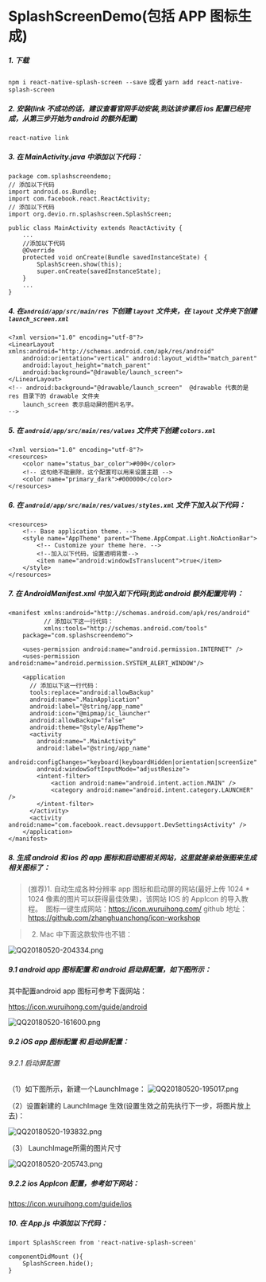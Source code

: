 # SplashScreenDemo(包括 APP 图标生成)


##### 1.  下载
`npm i react-native-splash-screen --save` 或者 `yarn add react-native-splash-screen`

##### 2. 安装(link 不成功的话，建议查看官网手动安装,到达该步骤后 ios 配置已经完成，从第三步开始为 android 的额外配置)
`react-native link`

##### 3.  在 MainActivity.java 中添加以下代码：
```
package com.splashscreendemo;
// 添加以下代码
import android.os.Bundle;
import com.facebook.react.ReactActivity;
// 添加以下代码
import org.devio.rn.splashscreen.SplashScreen;

public class MainActivity extends ReactActivity {
    ...
    //添加以下代码
    @Override
    protected void onCreate(Bundle savedInstanceState) {
        SplashScreen.show(this);
        super.onCreate(savedInstanceState);
    }
    ...
}
```
##### 4. 在`android/app/src/main/res` 下创建 `layout` 文件夹，在 `layout` 文件夹下创建 `launch_screen.xml`

```
<?xml version="1.0" encoding="utf-8"?>
<LinearLayout xmlns:android="http://schemas.android.com/apk/res/android"
    android:orientation="vertical" android:layout_width="match_parent"
    android:layout_height="match_parent"
    android:background="@drawable/launch_screen">
</LinearLayout>
<!-- android:background="@drawable/launch_screen"  @drawable 代表的是 res 目录下的 drawable 文件夹
    launch_screen 表示启动屏的图片名字。
-->
```

##### 5. 在 `android/app/src/main/res/values` 文件夹下创建 `colors.xml`
```
<?xml version="1.0" encoding="utf-8"?>
<resources>
    <color name="status_bar_color">#000</color>
    <!-- 这句绝不能删除，这个配置可以用来设置主题 -->
    <color name="primary_dark">#000000</color>
</resources>
```
##### 6.  在 `android/app/src/main/res/values/styles.xml` 文件下加入以下代码：

```
<resources>
    <!-- Base application theme. -->
    <style name="AppTheme" parent="Theme.AppCompat.Light.NoActionBar">
        <!-- Customize your theme here. -->
        <!--加入以下代码，设置透明背景-->
        <item name="android:windowIsTranslucent">true</item>
    </style>
</resources>
```

##### 7. 在 AndroidManifest.xml 中加入如下代码(到此 android 额外配置完毕)：

```
<manifest xmlns:android="http://schemas.android.com/apk/res/android"
          // 添加以下这一行代码：
          xmlns:tools="http://schemas.android.com/tools"
    package="com.splashscreendemo">

    <uses-permission android:name="android.permission.INTERNET" />
    <uses-permission android:name="android.permission.SYSTEM_ALERT_WINDOW"/>

    <application
      // 添加以下这一行代码：
      tools:replace="android:allowBackup"
      android:name=".MainApplication"
      android:label="@string/app_name"
      android:icon="@mipmap/ic_launcher"
      android:allowBackup="false"
      android:theme="@style/AppTheme">
      <activity
        android:name=".MainActivity"
        android:label="@string/app_name"
        android:configChanges="keyboard|keyboardHidden|orientation|screenSize"
        android:windowSoftInputMode="adjustResize">
        <intent-filter>
            <action android:name="android.intent.action.MAIN" />
            <category android:name="android.intent.category.LAUNCHER" />
        </intent-filter>
      </activity>
      <activity android:name="com.facebook.react.devsupport.DevSettingsActivity" />
    </application>
</manifest>
```
##### 8.  生成 android 和 ios 的 app 图标和启动图相关网站，这里就差亲给张图来生成相关图标了：

> (推荐)1. 自动生成各种分辨率 app 图标和启动屏的网站(最好上传 1024 * 1024 像素的图片可以获得最佳效果)，该网站 IOS 的 AppIcon 的导入教程。
  图标一键生成网站：https://icon.wuruihong.com/  github 地址：https://github.com/zhanghuanchong/icon-workshop

> 2.  Mac 中下面这款软件也不错：

![QQ20180520-204334.png](https://upload-images.jianshu.io/upload_images/11627544-94c528f23deaa780.png?imageMogr2/auto-orient/strip%7CimageView2/2/w/1240)




##### 9.1 android app 图标配置  和 android 启动屏配置，如下图所示：
其中配置android app 图标可参考下面网站：

https://icon.wuruihong.com/guide/android

![QQ20180520-161600.png](https://upload-images.jianshu.io/upload_images/11627544-2fb7f67961c28a09.png?imageMogr2/auto-orient/strip%7CimageView2/2/w/1240)


##### 9.2 iOS app 图标配置 和 启动屏配置：

###### 9.2.1 启动屏配置

（1）如下图所示，新建一个LaunchImage：
![QQ20180520-195017.png](https://upload-images.jianshu.io/upload_images/11627544-cf79358b6e34cc3f.png?imageMogr2/auto-orient/strip%7CimageView2/2/w/1240)


（2）设置新建的 LaunchImage 生效(设置生效之前先执行下一步，将图片放上去)：

 ![QQ20180520-193832.png](https://upload-images.jianshu.io/upload_images/11627544-793e3d23a7dbb2e3.png?imageMogr2/auto-orient/strip%7CimageView2/2/w/1240)

（3） LaunchImage所需的图片尺寸

![QQ20180520-205743.png](https://upload-images.jianshu.io/upload_images/11627544-1d24e7f0e368237c.png?imageMogr2/auto-orient/strip%7CimageView2/2/w/1240)


##### 9.2.2 ios AppIcon 配置，参考如下网站：

https://icon.wuruihong.com/guide/ios

##### 10. 在 App.js 中添加以下代码：

```
import SplashScreen from 'react-native-splash-screen'

componentDidMount (){
    SplashScreen.hide();
}

```
